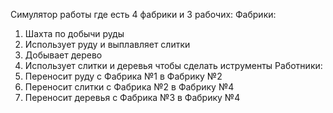 Симулятор работы где есть 4 фабрики и 3 рабочих:
  Фабрики:
  1) Шахта по добычи руды
  2) Использует руду и выплавляет слитки
  3) Добывает дерево
  4) Использует слитки и деревья чтобы сделать иструменты
  Работники:
  1) Переносит руду с Фабрика №1 в Фабрику №2
  2) Переносит слитки с Фабрика №2 в Фабрику №4
  3) Переносит деревья с Фабрика №3 в Фабрику №4
  
